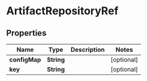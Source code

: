 

# ArtifactRepositoryRef

## Properties

Name | Type | Description | Notes
------------ | ------------- | ------------- | -------------
**configMap** | **String** |  |  [optional]
**key** | **String** |  |  [optional]



